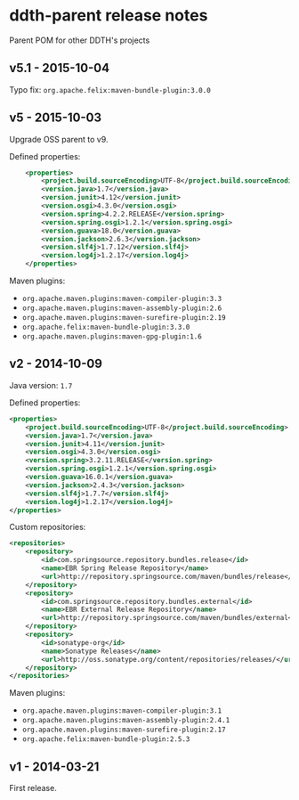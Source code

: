 ddth-parent release notes
=========================

Parent POM for other DDTH's projects

v5.1 - 2015-10-04
-----------------

Typo fix: `org.apache.felix:maven-bundle-plugin:3.0.0`


v5 - 2015-10-03
---------------

Upgrade OSS parent to v9.

Defined properties:

```xml
    <properties>
        <project.build.sourceEncoding>UTF-8</project.build.sourceEncoding>
        <version.java>1.7</version.java>
        <version.junit>4.12</version.junit>
        <version.osgi>4.3.0</version.osgi>
        <version.spring>4.2.2.RELEASE</version.spring>
        <version.spring.osgi>1.2.1</version.spring.osgi>
        <version.guava>18.0</version.guava>
        <version.jackson>2.6.3</version.jackson>
        <version.slf4j>1.7.12</version.slf4j>
        <version.log4j>1.2.17</version.log4j>
    </properties>
```

Maven plugins:

- `org.apache.maven.plugins:maven-compiler-plugin:3.3`
- `org.apache.maven.plugins:maven-assembly-plugin:2.6`
- `org.apache.maven.plugins:maven-surefire-plugin:2.19`
- `org.apache.felix:maven-bundle-plugin:3.3.0`
- `org.apache.maven.plugins:maven-gpg-plugin:1.6`


v2 - 2014-10-09
---------------

Java version: `1.7`

Defined properties:

```xml
<properties>
    <project.build.sourceEncoding>UTF-8</project.build.sourceEncoding>
    <version.java>1.7</version.java>
    <version.junit>4.11</version.junit>
    <version.osgi>4.3.0</version.osgi>
    <version.spring>3.2.11.RELEASE</version.spring>
    <version.spring.osgi>1.2.1</version.spring.osgi>
    <version.guava>16.0.1</version.guava>
    <version.jackson>2.4.3</version.jackson>
    <version.slf4j>1.7.7</version.slf4j>
    <version.log4j>1.2.17</version.log4j>
</properties>
```

Custom repositories:

```xml
<repositories>
    <repository>
        <id>com.springsource.repository.bundles.release</id>
        <name>EBR Spring Release Repository</name>
        <url>http://repository.springsource.com/maven/bundles/release</url>
    </repository>
    <repository>
        <id>com.springsource.repository.bundles.external</id>
        <name>EBR External Release Repository</name>
        <url>http://repository.springsource.com/maven/bundles/external</url>
    </repository>
    <repository>
        <id>sonatype-org</id>
        <name>Sonatype Releases</name>
        <url>http://oss.sonatype.org/content/repositories/releases/</url>
    </repository>
</repositories>
```

Maven plugins:

- `org.apache.maven.plugins:maven-compiler-plugin:3.1`
- `org.apache.maven.plugins:maven-assembly-plugin:2.4.1`
- `org.apache.maven.plugins:maven-surefire-plugin:2.17`
- `org.apache.felix:maven-bundle-plugin:2.5.3`


v1 - 2014-03-21
---------------

First release.
